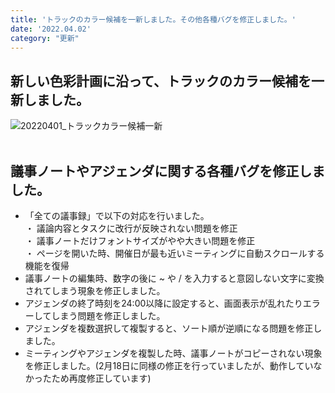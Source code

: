 ```yaml
---
title: 'トラックのカラー候補を一新しました。その他各種バグを修正しました。'
date: '2022.04.02'
category: "更新"
---
```


## 新しい色彩計画に沿って、トラックのカラー候補を一新しました。
![20220401_トラックカラー候補一新](https://user-images.githubusercontent.com/92074639/161479462-36145798-d288-44d4-87bc-2caaa7d10d45.png)
<br>
<br>
## 議事ノートやアジェンダに関する各種バグを修正しました。
- 「全ての議事録」で以下の対応を行いました。<br>
 ・ 議論内容とタスクに改行が反映されない問題を修正<br>
 ・ 議事ノートだけフォントサイズがやや大きい問題を修正<br>
 ・ ページを開いた時、開催日が最も近いミーティングに自動スクロールする機能を復帰<br>
- 議事ノートの編集時、数字の後に ~ や / を入力すると意図しない文字に変換されてしまう現象を修正しました。
- アジェンダの終了時刻を24:00以降に設定すると、画面表示が乱れたりエラーしてしまう問題を修正しました。
- アジェンダを複数選択して複製すると、ソート順が逆順になる問題を修正しました。
- ミーティングやアジェンダを複製した時、議事ノートがコピーされない現象を修正しました。(2月18日に同様の修正を行っていましたが、動作していなかったため再度修正しています)
